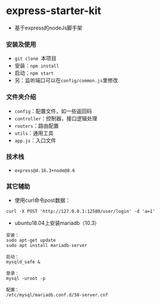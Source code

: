 # express-starter-kit
- 基于express的nodeJs脚手架
### 安装及使用
- `git clone `本项目
- 安装：`npm install`
- 启动：`npm start`
- 另：监听端口可以在`config/common.js`里修改
### 文件夹介绍
- `config`：配置文件，如一些返回码
- `controller`：控制器，接口逻辑处理
- `routers`：路由配置
- `utils`：通用工具
- `app.js`：入口文件
### 技术栈
- `express@4.16.3+node@8.6`
### 其它辅助
- 使用curl命令post数据：
```
curl -X POST 'http://127.0.0.1:12580/user/login' -d 'a=1'
```

- ubuntu18.04上安装mariadb（10.3）
```
安装：
sudo apt-get update
sudo apt install mariadb-server

启动：
mysqld_safe &

登录：
mysql -uroot -p

配置：
/etc/mysql/mariadb.conf.d/50-server.cnf
```

